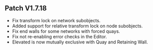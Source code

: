 ﻿## Patch V1.7.18
* Fix transform lock on network subobjects.
* Added support for relative transform lock on node subobjects.
* Fix end walls for some networks with forced quays.
* Fix not re-enabling error checks in the Editor.
* Elevated is now mutually exclusive with Quay and Retaining Wall.